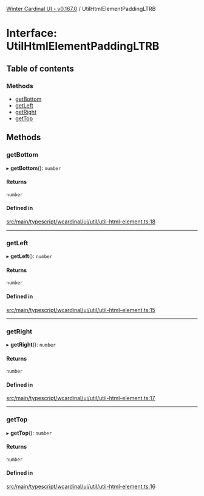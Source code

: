 [Winter Cardinal UI - v0.167.0](../index.md) / UtilHtmlElementPaddingLTRB

# Interface: UtilHtmlElementPaddingLTRB

## Table of contents

### Methods

- [getBottom](UtilHtmlElementPaddingLTRB.md#getbottom)
- [getLeft](UtilHtmlElementPaddingLTRB.md#getleft)
- [getRight](UtilHtmlElementPaddingLTRB.md#getright)
- [getTop](UtilHtmlElementPaddingLTRB.md#gettop)

## Methods

### getBottom

▸ **getBottom**(): `number`

#### Returns

`number`

#### Defined in

[src/main/typescript/wcardinal/ui/util/util-html-element.ts:18](https://github.com/winter-cardinal/winter-cardinal-ui/blob/v0.167.0/src/main/typescript/wcardinal/ui/util/util-html-element.ts#L18)

___

### getLeft

▸ **getLeft**(): `number`

#### Returns

`number`

#### Defined in

[src/main/typescript/wcardinal/ui/util/util-html-element.ts:15](https://github.com/winter-cardinal/winter-cardinal-ui/blob/v0.167.0/src/main/typescript/wcardinal/ui/util/util-html-element.ts#L15)

___

### getRight

▸ **getRight**(): `number`

#### Returns

`number`

#### Defined in

[src/main/typescript/wcardinal/ui/util/util-html-element.ts:17](https://github.com/winter-cardinal/winter-cardinal-ui/blob/v0.167.0/src/main/typescript/wcardinal/ui/util/util-html-element.ts#L17)

___

### getTop

▸ **getTop**(): `number`

#### Returns

`number`

#### Defined in

[src/main/typescript/wcardinal/ui/util/util-html-element.ts:16](https://github.com/winter-cardinal/winter-cardinal-ui/blob/v0.167.0/src/main/typescript/wcardinal/ui/util/util-html-element.ts#L16)
